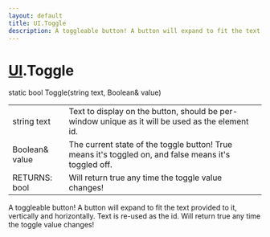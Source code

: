 ```yaml
---
layout: default
title: UI.Toggle
description: A toggleable button! A button will expand to fit the text provided to it, vertically and horizontally. Text is re-used as the id. Will return true any time the toggle value changes!
---
```

# [UI]({{site.url}}/Pages/Reference/UI.html).Toggle

<div class='signature' markdown='1'>
static bool Toggle(string text, Boolean& value)
</div>

|  |  |
|--|--|
|string text|Text to display on the button, should be per-             window unique as it will be used as the element id.|
|Boolean& value|The current state of the toggle button! True              means it's toggled on, and false means it's toggled off.|
|RETURNS: bool|Will return true any time the toggle value changes!|

A toggleable button! A button will expand to fit the
text provided to it, vertically and horizontally. Text is re-used
as the id. Will return true any time the toggle value changes!



